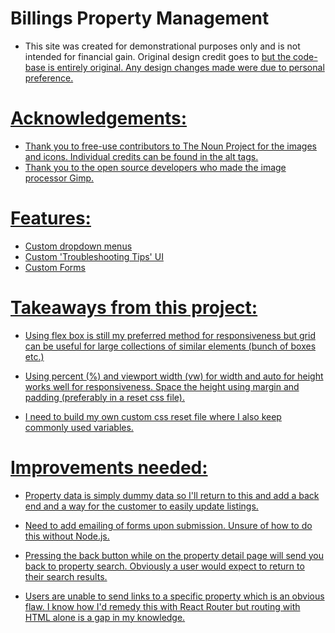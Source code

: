 # Billings Property Management

- This site was created for demonstrational purposes only and is not intended for financial gain. Original design credit goes to <a target='_blank' href='https://www.rentinmissoula.com/'> but the code-base is entirely original. Any design changes made were due to personal preference.

# Acknowledgements:
- Thank you to free-use contributors to The Noun Project for the images and icons. Individual credits can be found in the alt tags.
- Thank you to the open source developers who made the image processor Gimp.

# Features:
- Custom dropdown menus
- Custom 'Troubleshooting Tips' UI
- Custom Forms


# Takeaways from this project:
- Using flex box is still my preferred method for responsiveness but grid can be useful for large collections of similar elements (bunch of boxes etc.)

- Using percent (%) and viewport width (vw) for width and auto for height works well for responsiveness. Space the height using margin and padding (preferably in a reset css file).

- I need to build my own custom css reset file where I also keep commonly used variables.

# Improvements needed:

- Property data is simply dummy data so I'll return to this and add a back end and a way for the customer to easily update listings.

- Need to add emailing of forms upon submission. Unsure of how to do this without Node.js.

- Pressing the back button while on the property detail page will send you back to property search. Obviously a user would expect to return to their search results.

- Users are unable to send links to a specific property which is an obvious flaw. I know how I'd remedy this with React Router but routing with HTML alone is a gap in my knowledge.
